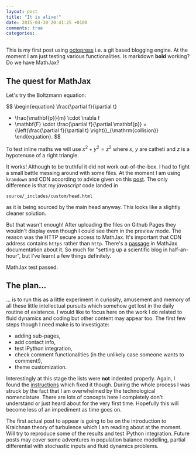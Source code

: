 ```yaml
---
layout: post
title: "It is alive!"
date: 2015-04-30 20:41:25 +0100
comments: true
categories: 
---
```


This is my first post using [octopress](http://octopress.org/) i.e. a git based
blogging engine. At the moment I am just testing various functionalities. Is
markdown **bold** working? Do we have MathJax?

## The quest for MathJax

Let's try the Boltzmann equation:

$$
\begin{equation}
\frac{\partial f}{\partial t} 
+ \frac{\mathbf{p}}{m} \cdot \nabla f
+ \mathbf{F} \cdot \frac{\partial f}{\partial \mathbf{p}}
=
{\left(\frac{\partial f}{\partial t} \right)}_{\mathrm{collision}}
\end{equation}.
$$

To test inline maths we will use $x^2+y^2=z^2$ where $x$, $y$ are catheti
and $z$ is a hypotenuse of a right triangle.

It works! Although to be truthful it did not work out-of-the-box. I had to
fight a small battle messing around with some files. At the moment I am using
`kramdown` and CDN according to advice given on this
[post](http://www.idryman.org/blog/2012/03/10/writing-math-equations-on-octopress/).
The only difference is that my *javascript* code landed in

`source/_includes/custom/head.html`

as it is being sourced by the main head anyway. This looks like a slightly
cleaner solution.

But that wasn't enough! After uploading the files on Github Pages they wouldn't
display even though I could see them in the preview mode. The reason was the
HTTP secure access to MathJax. It's important that CDN address contains `https`
rather than `http`. There's a
[passage](http://docs.mathjax.org/en/latest/start.html#secure-cdn-access) in
MathJax documentation about it. So much for "setting up a scientific blog in
half-an-hour", but I've learnt a few things definitely.

MathJax test passed.

## The plan...

... is to run this as a little experiment in curiosity, amusement and memory of
all these little intellectual pursuits which somehow get lost in the daily
routine of existence. I would like to focus here on the work I do related to
fluid dynamics and coding but other content may appear too. The first few steps
though I need make is to investigate:

 * adding sub-pages,
 * add contact info,
 * test iPython integration,
 * check comment functionalities (in the unlikely case someone wants to
   comment!),
 * theme customization.

Interestingly at this stage the lists were **not** indented properly. Again, I
found the
[instructions](http://stackoverflow.com/questions/24794024/markdown-list-does-not-indent-using-octopress)
which fixed it though. During the whole process I was struck by the fact that I
am overwhelmed by the technological nomenclature. There are lots of concepts
here I completely don't understand or just heard about for the very first time.
Hopefully this will become less of an impediment as time goes on.

The first actual post to appear is going to be on the introduction to Kraichnan
theory of turbulence which I am reading about at the moment. Will try to
reproduce some of the results and test iPython integration. Future posts may
cover some adventures in population balance modelling, partial differential
with stochastic inputs and fluid dynamics problems.
